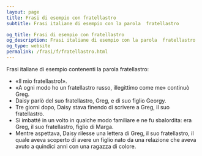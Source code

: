 ```yaml
---
layout: page
title: Frasi di esempio con fratellastro 
subtitle: Frasi italiane di esempio con la parola  fratellastro

og_title: Frasi di esempio con fratellastro 
og_description: Frasi italiane di esempio con la parola  fratellastro
og_type: website
permalink: /frasi/f/fratellastro.html
---
```


Frasi italiane di esempio contenenti la parola fratellastro:


- «Il mio fratellastro!».
- «A ogni modo ho un fratellastro russo, illegittimo come me» continuò Greg.
- Daisy parlò del suo fratellastro, Greg, e di suo figlio Georgy.
- Tre giorni dopo, Daisy stava finendo di scrivere a Greg, il suo fratellastro.
- Si imbatté in un volto in qualche modo familiare e ne fu sbalordita: era Greg, il suo fratellastro, figlio di Marga.
- Mentre aspettava, Daisy rilesse una lettera di Greg, il suo fratellastro, il quale aveva scoperto di avere un figlio nato da una relazione che aveva avuto a quindici anni con una ragazza di colore.
